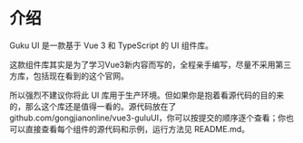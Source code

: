 # 介绍
Guku UI 是一款基于 Vue 3 和 TypeScript 的 UI 组件库。

这款组件库其实是为了学习Vue3新内容而写的，全程亲手编写，尽量不采用第三方库，包括现在看到的这个官网。

所以强烈不建议你将此 UI 库用于生产环境。但如果你是抱着看源代码的目的来的，那么这个库还是值得一看的。源代码放在了 github.com/gongjianonline/vue3-guluUI，你可以按提交的顺序逐个查看；你也可以直接查看每个组件的源代码和示例，运行方法见 README.md。

<!-- 下一节:[安装](/doc/install) -->